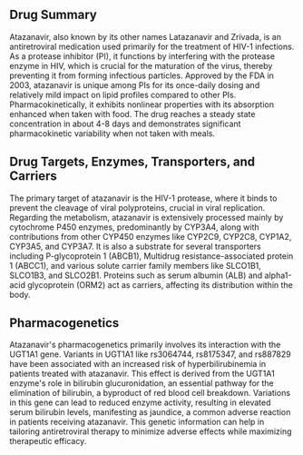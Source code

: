 ## Drug Summary
Atazanavir, also known by its other names Latazanavir and Zrivada, is an antiretroviral medication used primarily for the treatment of HIV-1 infections. As a protease inhibitor (PI), it functions by interfering with the protease enzyme in HIV, which is crucial for the maturation of the virus, thereby preventing it from forming infectious particles. Approved by the FDA in 2003, atazanavir is unique among PIs for its once-daily dosing and relatively mild impact on lipid profiles compared to other PIs. Pharmacokinetically, it exhibits nonlinear properties with its absorption enhanced when taken with food. The drug reaches a steady state concentration in about 4-8 days and demonstrates significant pharmacokinetic variability when not taken with meals.

## Drug Targets, Enzymes, Transporters, and Carriers
The primary target of atazanavir is the HIV-1 protease, where it binds to prevent the cleavage of viral polyproteins, crucial in viral replication. Regarding the metabolism, atazanavir is extensively processed mainly by cytochrome P450 enzymes, predominantly by CYP3A4, along with contributions from other CYP450 enzymes like CYP2C9, CYP2C8, CYP1A2, CYP3A5, and CYP3A7. It is also a substrate for several transporters including P-glycoprotein 1 (ABCB1), Multidrug resistance-associated protein 1 (ABCC1), and various solute carrier family members like SLCO1B1, SLCO1B3, and SLCO2B1. Proteins such as serum albumin (ALB) and alpha1-acid glycoprotein (ORM2) act as carriers, affecting its distribution within the body.

## Pharmacogenetics
Atazanavir's pharmacogenetics primarily involves its interaction with the UGT1A1 gene. Variants in UGT1A1 like rs3064744, rs8175347, and rs887829 have been associated with an increased risk of hyperbilirubinemia in patients treated with atazanavir. This effect is derived from the UGT1A1 enzyme's role in bilirubin glucuronidation, an essential pathway for the elimination of bilirubin, a byproduct of red blood cell breakdown. Variations in this gene can lead to reduced enzyme activity, resulting in elevated serum bilirubin levels, manifesting as jaundice, a common adverse reaction in patients receiving atazanavir. This genetic information can help in tailoring antiretroviral therapy to minimize adverse effects while maximizing therapeutic efficacy.